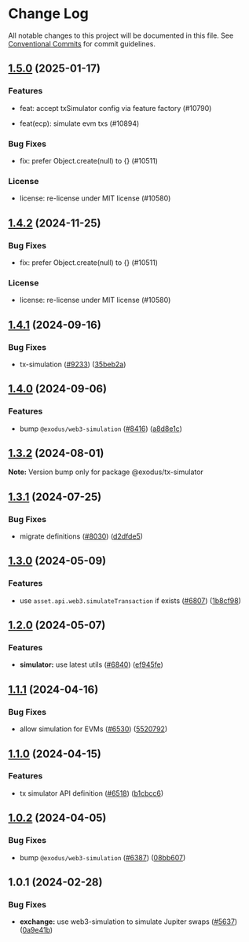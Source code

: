 # Change Log

All notable changes to this project will be documented in this file.
See [Conventional Commits](https://conventionalcommits.org) for commit guidelines.

## [1.5.0](https://github.com/ExodusMovement/exodus-hydra/compare/@exodus/tx-simulator@1.4.1...@exodus/tx-simulator@1.5.0) (2025-01-17)

### Features

- feat: accept txSimulator config via feature factory (#10790)

- feat(ecp): simulate evm txs (#10894)

### Bug Fixes

- fix: prefer Object.create(null) to {} (#10511)

### License

- license: re-license under MIT license (#10580)

## [1.4.2](https://github.com/ExodusMovement/exodus-hydra/compare/@exodus/tx-simulator@1.4.1...@exodus/tx-simulator@1.4.2) (2024-11-25)

### Bug Fixes

- fix: prefer Object.create(null) to {} (#10511)

### License

- license: re-license under MIT license (#10580)

## [1.4.1](https://github.com/ExodusMovement/exodus-hydra/compare/@exodus/tx-simulator@1.4.0...@exodus/tx-simulator@1.4.1) (2024-09-16)

### Bug Fixes

- tx-simulation ([#9233](https://github.com/ExodusMovement/exodus-hydra/issues/9233)) ([35beb2a](https://github.com/ExodusMovement/exodus-hydra/commit/35beb2aafe313527c395e93695cc54a889b6dcb7))

## [1.4.0](https://github.com/ExodusMovement/exodus-hydra/compare/@exodus/tx-simulator@1.3.2...@exodus/tx-simulator@1.4.0) (2024-09-06)

### Features

- bump `@exodus/web3-simulation` ([#8416](https://github.com/ExodusMovement/exodus-hydra/issues/8416)) ([a8d8e1c](https://github.com/ExodusMovement/exodus-hydra/commit/a8d8e1c065dc84caeba0aa6dbf7f5e3cdc0c43ca))

## [1.3.2](https://github.com/ExodusMovement/exodus-hydra/compare/@exodus/tx-simulator@1.3.1...@exodus/tx-simulator@1.3.2) (2024-08-01)

**Note:** Version bump only for package @exodus/tx-simulator

## [1.3.1](https://github.com/ExodusMovement/exodus-hydra/compare/@exodus/tx-simulator@1.3.0...@exodus/tx-simulator@1.3.1) (2024-07-25)

### Bug Fixes

- migrate definitions ([#8030](https://github.com/ExodusMovement/exodus-hydra/issues/8030)) ([d2dfde5](https://github.com/ExodusMovement/exodus-hydra/commit/d2dfde55dfa843eb52842f64b3aac3a6f9a59069))

## [1.3.0](https://github.com/ExodusMovement/exodus-hydra/compare/@exodus/tx-simulator@1.2.0...@exodus/tx-simulator@1.3.0) (2024-05-09)

### Features

- use `asset.api.web3.simulateTransaction` if exists ([#6807](https://github.com/ExodusMovement/exodus-hydra/issues/6807)) ([1b8cf98](https://github.com/ExodusMovement/exodus-hydra/commit/1b8cf98c69db1c3492b8afe2fb11b733483b48f3))

## [1.2.0](https://github.com/ExodusMovement/exodus-hydra/compare/@exodus/tx-simulator@1.1.1...@exodus/tx-simulator@1.2.0) (2024-05-07)

### Features

- **simulator:** use latest utils ([#6840](https://github.com/ExodusMovement/exodus-hydra/issues/6840)) ([ef945fe](https://github.com/ExodusMovement/exodus-hydra/commit/ef945fe7910b181b5405deec4f66ae32bc251229))

## [1.1.1](https://github.com/ExodusMovement/exodus-hydra/compare/@exodus/tx-simulator@1.1.0...@exodus/tx-simulator@1.1.1) (2024-04-16)

### Bug Fixes

- allow simulation for EVMs ([#6530](https://github.com/ExodusMovement/exodus-hydra/issues/6530)) ([5520792](https://github.com/ExodusMovement/exodus-hydra/commit/5520792184a00294076db4aba3ed69de2c25e4c5))

## [1.1.0](https://github.com/ExodusMovement/exodus-hydra/compare/@exodus/tx-simulator@1.0.2...@exodus/tx-simulator@1.1.0) (2024-04-15)

### Features

- tx simulator API definition ([#6518](https://github.com/ExodusMovement/exodus-hydra/issues/6518)) ([b1cbcc6](https://github.com/ExodusMovement/exodus-hydra/commit/b1cbcc62d35be9849660918a5ebc9f099f0ee364))

## [1.0.2](https://github.com/ExodusMovement/exodus-hydra/compare/@exodus/tx-simulator@1.0.1...@exodus/tx-simulator@1.0.2) (2024-04-05)

### Bug Fixes

- bump `@exodus/web3-simulation` ([#6387](https://github.com/ExodusMovement/exodus-hydra/issues/6387)) ([08bb607](https://github.com/ExodusMovement/exodus-hydra/commit/08bb6076b7462c5bca03353697283e701e160568))

## 1.0.1 (2024-02-28)

### Bug Fixes

- **exchange:** use web3-simulation to simulate Jupiter swaps ([#5637](https://github.com/ExodusMovement/exodus-hydra/issues/5637)) ([0a9e41b](https://github.com/ExodusMovement/exodus-hydra/commit/0a9e41b1d0b122903565ba65b6fffe8a1dabe931))
